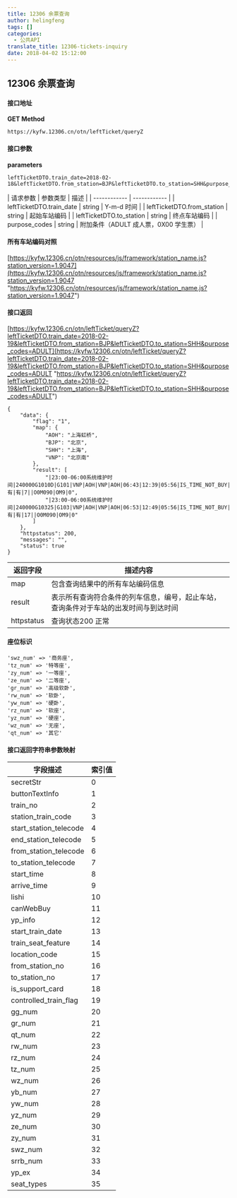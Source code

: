 ```yaml
---
title: 12306 余票查询
author: helingfeng
tags: []
categories:
  - 公共API
translate_title: 12306-tickets-inquiry
date: 2018-04-02 15:12:00
---
```

## 12306 余票查询

#### 接口地址

**GET Method**

```
https://kyfw.12306.cn/otn/leftTicket/queryZ
```

#### 接口参数

**parameters**

```
leftTicketDTO.train_date=2018-02-18&leftTicketDTO.from_station=BJP&leftTicketDTO.to_station=SHH&purpose_codes=ADULT
```

| 请求参数 | 参数类型 | 描述 |
| ------------ | ------------ |
| leftTicketDTO.train_date  |  string  | Y-m-d 时间 |
| leftTicketDTO.from_station  |  string | 起始车站编码 |
| leftTicketDTO.to_station  |  string  | 终点车站编码 |
| purpose_codes  | string | 附加条件（ADULT 成人票，0X00 学生票） |

#### 所有车站编码对照

[https://kyfw.12306.cn/otn/resources/js/framework/station_name.js?station_version=1.9047](https://kyfw.12306.cn/otn/resources/js/framework/station_name.js?station_version=1.9047 "https://kyfw.12306.cn/otn/resources/js/framework/station_name.js?station_version=1.9047")

#### 接口返回

[https://kyfw.12306.cn/otn/leftTicket/queryZ?leftTicketDTO.train_date=2018-02-19&leftTicketDTO.from_station=BJP&leftTicketDTO.to_station=SHH&purpose_codes=ADULT](https://kyfw.12306.cn/otn/leftTicket/queryZ?leftTicketDTO.train_date=2018-02-19&leftTicketDTO.from_station=BJP&leftTicketDTO.to_station=SHH&purpose_codes=ADULT "https://kyfw.12306.cn/otn/leftTicket/queryZ?leftTicketDTO.train_date=2018-02-19&leftTicketDTO.from_station=BJP&leftTicketDTO.to_station=SHH&purpose_codes=ADULT")

```
{
    "data": {
        "flag": "1",
        "map": {
            "AOH": "上海虹桥",
            "BJP": "北京",
            "SHH": "上海",
            "VNP": "北京南"
        },
        "result": [
            "|23:00-06:00系统维护时间|240000G1010D|G101|VNP|AOH|VNP|AOH|06:43|12:39|05:56|IS_TIME_NOT_BUY|m6x834Y1%2Fdp%2BurLu8dI6uYsKPCOZsDpYJLqIvIE9cY2orkrX|20180219|3|P2|01|11|1|0|||||||||||有|有|7||O0M090|OM9|0",
            "|23:00-06:00系统维护时间|240000G10325|G103|VNP|AOH|VNP|AOH|06:53|12:49|05:56|IS_TIME_NOT_BUY|w%2FLnQ0ETp%2Fja1rOHO7S7YfVUb%2BijsiQFasMAneG6A8k4h6Dc|20180219|3|P3|01|11|1|0|||||||||||有|有|17||O0M090|OM9|0"
        ]
    },
    "httpstatus": 200,
    "messages": "",
    "status": true
}
```

| 返回字段 |  描述内容 |
| ------------ | ------------ |
|  map  |  包含查询结果中的所有车站编码信息  |
|  result  |  表示所有查询符合条件的列车信息，编号，起止车站，查询条件对于车站的出发时间与到达时间  |
|  httpstatus |  查询状态200 正常 |

#### 座位标识
```
'swz_num' => '商务座',
'tz_num' => '特等座',
'zy_num' => '一等座',
'ze_num' => '二等座',
'gr_num' => '高级软卧',
'rw_num' => '软卧',
'yw_num' => '硬卧',
'rz_num' => '软座',
'yz_num' => '硬座',
'wz_num' => '无座',
'qt_num' => '其它'
```

#### 接口返回字符串参数映射

| 字段描述  | 索引值 |
| ------------ | ------------ |
|secretStr|0|
|buttonTextInfo|1|
|train_no|2|
|station_train_code|3|
|start_station_telecode|4|
|end_station_telecode|5|
|from_station_telecode|6|
|to_station_telecode|7|
|start_time|8|
|arrive_time|9|
|lishi|10|
|canWebBuy|11|
|yp_info|12|
|start_train_date|13|
|train_seat_feature|14|
|location_code|15|
|from_station_no|16|
|to_station_no|17|
|is_support_card|18|
|controlled_train_flag|19|
|gg_num|20|
|gr_num|21|
|qt_num|22|
|rw_num|23|
|rz_num|24|
|tz_num|25|
|wz_num|26|
|yb_num|27|
|yw_num|28|
|yz_num|29|
|ze_num|30|
|zy_num|31|
|swz_num|32|
|srrb_num|33|
|yp_ex|34|
|seat_types|35|
